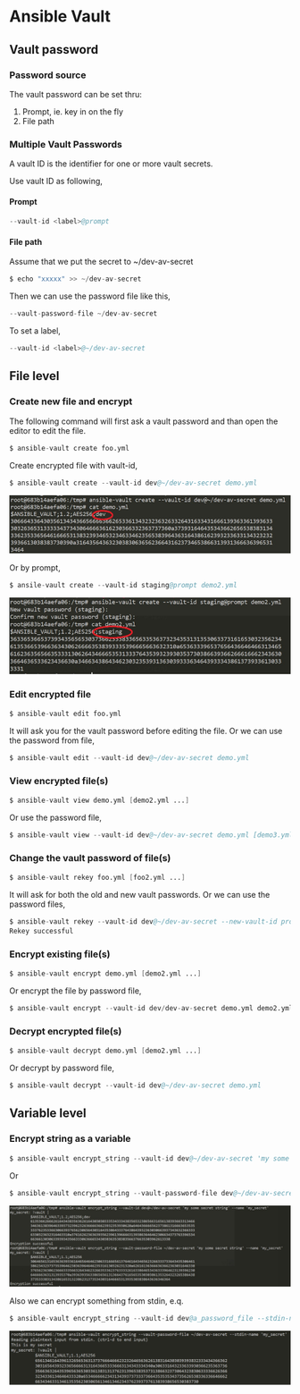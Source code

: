 # Ansible Vault


## Vault password

### Password source

The vault password can be set thru:

1. Prompt, ie. key in on the fly
2. File path

### Multiple Vault Passwords

A vault ID is the identifier for one or more vault secrets.

Use vault ID as following,

#### Prompt

```s
--vault-id <label>@prompt
```

#### File path

Assume that we put the secret to ~/dev-av-secret

```s
$ echo "xxxxx" >> ~/dev-av-secret
```


Then we can use the password file like this, 

```s
--vault-password-file ~/dev-av-secret
```


To set a label,

```s
--vault-id <label>@~/dev-av-secret
```




## File level

### Create new file and encrypt

The following command will first ask a vault password and than open the editor to edit the file.

```s
$ ansible-vault create foo.yml 
```


Create encrypted file with vault-id,

```s
$ ansible-vault create --vault-id dev@~/dev-av-secret demo.yml
```

![](assets/create_file_by_file_vault_id.jpg)



Or by prompt,

```s
$ ansile-vault create --vault-id staging@prompt demo2.yml
```

![](assets/create_file_by_prompt_vault_id.jpg)






### Edit encrypted file

```s
$ ansible-vault edit foo.yml
```

It will ask you for the vault password before editing the file.
Or we can use the password from file,

```s
$ ansible-vault edit --vault-id dev@~/dev-av-secret demo.yml
```



### View encrypted file(s)

```s
$ ansible-vault view demo.yml [demo2.yml ...]
```

Or use the password file,

```s
$ ansible-vault view --vault-id dev@~/dev-av-secret demo.yml [demo3.yml ...]
```




### Change the vault password of file(s)

```s
$ ansible-vault rekey foo.yml [foo2.yml ...]
```

It will ask for both the old and new vault passwords.
Or we can use the password files,

```s
$ ansible-vault rekey --vault-id dev@~/dev-av-secret --new-vault-id prod@~/prod-av-secret demo.yml
Rekey successful
```


### Encrypt existing file(s)

```s
$ ansible-vault encrypt demo.yml [demo2.yml ...]
```

Or encrypt the file by password file,

```s
$ ansible-vault encrypt --vault-id dev/dev-av-secret demo.yml demo2.yml
```



### Decrypt encrypted file(s)

```s
$ ansible-vault decrypt demo.yml [demo2.yml ...]
```

Or decrypt by password file,

```s
$ ansible-vault decrypt --vault-id dev@~/dev-av-secret demo.yml
```





## Variable level

### Encrypt string as a variable

```s
$ ansible-vault encrypt_string --vault-id dev@~/dev-av-secret 'my some secret string' --name 'my_secret'
```

Or

```s
$ ansible-vault encrypt_string --vault-password-file dev@~/dev-av-secret 'my some secret string' --name 'my_secret'
```

![](assets/encrypt_string.jpg)


Also we can encrypt something from stdin, e.q.

```s
$ ansible-vault encrypt_string --vault-id dev@a_password_file --stdin-name 'my_secret'
```

![](assets/encrypt_string_stdin.jpg)








